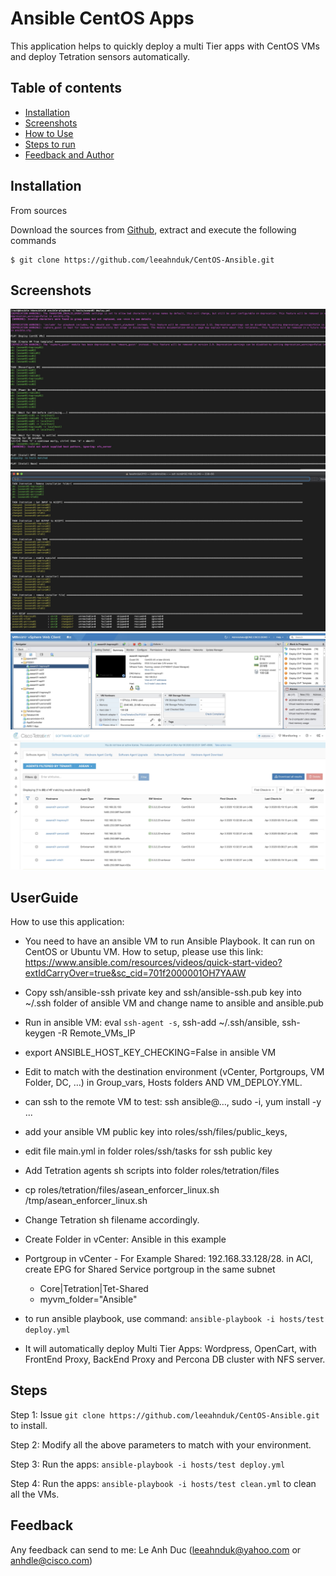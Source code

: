 # Ansible CentOS Apps
This application helps to quickly deploy a multi Tier apps with CentOS VMs and deploy Tetration sensors automatically.

## Table of contents
* [Installation](#Installation)
* [Screenshots](#screenshots)
* [How to Use](#UserGuide)
* [Steps to run](#Steps)
* [Feedback and Author](#Feedback)

## Installation

From sources

Download the sources from [Github](https://github.com/leeahnduk/CentOS-Ansible.git), extract and execute the following commands

```
$ git clone https://github.com/leeahnduk/CentOS-Ansible.git

```

## Screenshots
![Run screenshot](https://github.com/leeahnduk/CentOS-Ansible/blob/master/Ansible-CentOS.jpg)
![Result screenshot](https://github.com/leeahnduk/CentOS-Ansible/blob/master/Result.jpg)
![vCenter screenshot](https://github.com/leeahnduk/CentOS-Ansible/blob/master/vCenter.jpg)
![Tetration screenshot](https://github.com/leeahnduk/CentOS-Ansible/blob/master/Tetration.jpg)

## UserGuide
How to use this application:
* You need to have an ansible VM to run Ansible Playbook. It can run on CentOS or Ubuntu VM. How to setup, please use this link: https://www.ansible.com/resources/videos/quick-start-video?extIdCarryOver=true&sc_cid=701f2000001OH7YAAW
* Copy ssh/ansible-ssh private key and ssh/ansible-ssh.pub key into ~/.ssh folder of ansible VM and change name to ansible and ansible.pub
* Run in ansible VM: eval `ssh-agent -s`, ssh-add ~/.ssh/ansible, ssh-keygen -R Remote_VMs_IP
* export ANSIBLE_HOST_KEY_CHECKING=False in ansible VM
* Edit to match with the destination environment (vCenter, Portgroups, VM Folder, DC, …) in Group_vars, Hosts folders AND VM_DEPLOY.YML.
* can ssh to the remote VM to test: ssh ansible@…, sudo -i, yum install -y ...
* add your ansible VM public key into roles/ssh/files/public_keys,
* edit file main.yml in folder roles/ssh/tasks for ssh public key
* Add Tetration agents sh scripts into folder roles/tetration/files
* cp roles/tetration/files/asean_enforcer_linux.sh /tmp/asean_enforcer_linux.sh
* Change Tetration sh filename accordingly.
* Create Folder in vCenter: Ansible in this example
* Portgroup in vCenter - For Example Shared: 192.168.33.128/28. in ACI, create EPG for Shared Service portgroup in the same subnet
    * Core|Tetration|Tet-Shared
    * myvm_folder="Ansible"

* to run ansible playbook, use command:  `ansible-playbook -i hosts/test deploy.yml`
* It will automatically deploy Multi Tier Apps: Wordpress, OpenCart, with FrontEnd Proxy, BackEnd Proxy and Percona DB cluster with NFS server. 


## Steps

Step 1: Issue `git clone https://github.com/leeahnduk/CentOS-Ansible.git` to install.

Step 2: Modify all the above parameters to match with your environment.

Step 3: Run the apps: `ansible-playbook -i hosts/test deploy.yml`

Step 4: Run the apps: `ansible-playbook -i hosts/test clean.yml` to clean all the VMs.

## Feedback
Any feedback can send to me: Le Anh Duc (leeahnduk@yahoo.com or anhdle@cisco.com)
